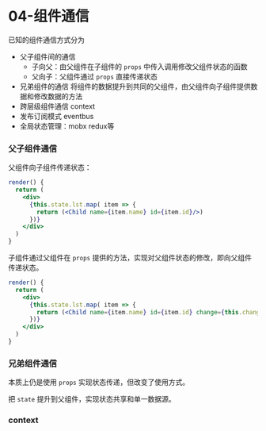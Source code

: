 # 04-组件通信

已知的组件通信方式分为

- 父子组件间的通信 
  - 子向父：由父组件在子组件的 `props` 中传入调用修改父组件状态的函数
  - 父向子：父组件通过 `props` 直接传递状态
- 兄弟组件的通信 将组件的数据提升到共同的父组件，由父组件向子组件提供数据和修改数据的方法
- 跨层级组件通信 context
- 发布订阅模式 eventbus
- 全局状态管理：mobx redux等



### 父子组件通信

父组件向子组件传递状态：

```jsx
render() {
  return (
    <div>
      {this.state.lst.map( item => {
        return (<Child name={item.name} id={item.id}/>)
      })}
    </div>
  )
}
```

子组件通过父组件在 `props` 提供的方法，实现对父组件状态的修改，即向父组件传递状态。

```jsx
render() {
  return (
    <div>
      {this.state.lst.map( item => {
        return (<Child name={item.name} id={item.id} change={this.changeLst}/>)
      })}
    </div>
  )
}
```



### 兄弟组件通信

本质上仍是使用 `props` 实现状态传递，但改变了使用方式。

把 `state` 提升到父组件，实现状态共享和单一数据源。



### context

